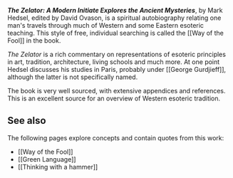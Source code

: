 
_**The Zelator: A Modern Initiate Explores the Ancient Mysteries**_, by Mark Hedsel, edited by David Ovason, is a spiritual autobiography relating one man's travels through much of Western and some Eastern esoteric teaching. This style of free, individual searching is called the [[Way of the Fool]] in the book.

_The Zelator_ is a rich commentary on representations of esoteric principles in art, tradition, architecture, living schools and much more. At one point Hedsel discusses his studies in Paris, probably under [[George Gurdjieff]], although the latter is not specifically named.

The book is very well sourced, with extensive appendices and references. This is an excellent source for an overview of Western esoteric tradition.

See also
--------

The following pages explore concepts and contain quotes from this work:

*   [[Way of the Fool]]
*   [[Green Language]]
*   [[Thinking with a hammer]]
